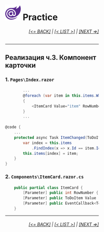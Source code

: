 <div style="width:60%; margin-left:20%;">

# <img src="./images/blazor_logo_transparent.png " width="50" /> Practice

<div style="text-align:right;">

###### [[<= BACK]](08.02.md) | [[< LIST >]](08.00.md) | [[NEXT =>]](08.03.02.md)

</div>

---

## Реализация ч.3. Компонент карточки

### 1. `Pages\Index.razor`

```csharp
        ...
        @foreach (var item in this.items.Where(x => x.State != ToDoState.Finished))
        {
            <ItemCard Value="item" RowNumber="++num" ValueChanged="ItemChanged" />
        }
        ...

@code {
    ...
    protected async Task ItemChanged(ToDoItem item) {
        var index = this.items
            .FindIndex(x => x.Id == item.Id);
        this.items[index] = item;
    }
}
```

### 2. `Components\ItemCard.razor.cs`

```csharp
    public partial class ItemCard {
        [Parameter] public int RowNumber { get; set; }
        [Parameter] public ToDoItem Value { get; set; }
        [Parameter] public EventCallback<ToDoItem> ValueChanged { get; set; }
    }
```

---

<div style="text-align:right;">

###### [[<= BACK]](08.02.md) | [[< LIST >]](08.00.md) | [[NEXT =>]](08.03.02.md)

</div>

